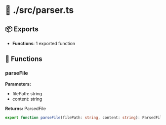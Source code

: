 # 📁 ./src/parser.ts

## 📦 Exports
- **Functions**: 1 exported function

## 🔧 Functions

### parseFile

**Parameters:**
- filePath: string
- content: string

**Returns:** ParsedFile

```typescript
export function parseFile(filePath: string, content: string): ParsedFile
```